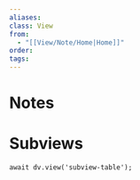 ```yaml
---
aliases:
class: View
from:
  - "[[View/Note/Home|Home]]"
order:
tags:
---
```

# Notes

# Subviews

```dataviewjs
await dv.view('subview-table');
```
